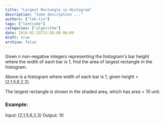 ```yaml
---
title: "Largest Rectangle in Histogram"
description: "Some description ..."
authors: ["lek-tin"]
tags: ["leetcode"]
categories: ["algorithm"]
date: 2019-02-25T23:58:00-08:00
draft: true
archive: false
---
```

Given n non-negative integers representing the histogram's bar height where the width of each bar is 1, find the area of largest rectangle in the histogram.

 


Above is a histogram where width of each bar is 1, given height = [2,1,5,6,2,3].

 


The largest rectangle is shown in the shaded area, which has area = 10 unit.

 

### Example:

Input: [2,1,5,6,2,3]
Output: 10